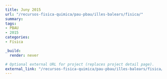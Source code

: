 ```yaml
---
title: Juny 2015
url: "/recursos-fisica-quimica/pau-pbau/illes-balears/fisica/"
summary:
tags:
- PBAU
- 2015
categories:
- Física

_build:
  render: never

# Optional external URL for project (replaces project detail page).
external_link: "/recursos-fisica-quimica/pau-pbau/illes-balears/fisica/juny-2015.pdf"
---
```

